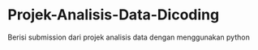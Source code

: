 # Projek-Analisis-Data-Dicoding
Berisi submission dari projek analisis data dengan menggunakan python
